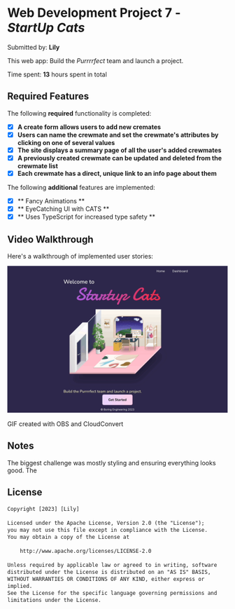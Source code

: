 # Web Development Project 7 - *StartUp Cats*

Submitted by: **Lily**

This web app: Build the *Purrrrfect* team and launch a project.

Time spent: **13** hours spent in total

## Required Features

The following **required** functionality is completed:

- [x] **A create form allows users to add new cremates**
- [x] **Users can name the crewmate and set the crewmate's attributes by clicking on one of several values**
- [x] **The site displays a summary page of all the user's added crewmates**
- [x] **A previously created crewmate can be updated and deleted from the crewmate list**
- [x] **Each crewmate has a direct, unique link to an info page about them**

The following **additional** features are implemented:

- [x] ** Fancy Animations **
- [x] ** EyeCatching UI with CATS **
- [x] ** Uses TypeScript for increased type safety **

## Video Walkthrough

Here's a walkthrough of implemented user stories:

<img src='https://github.com/BoringLily/StartupCats/blob/main/public/StartupCatsPreview.gif' title='Video Walkthrough' width='2560' alt='Video Walkthrough' />

<!-- Replace this with whatever GIF tool you used! -->
GIF created with OBS and CloudConvert
<!-- Recommended tools:
[Kap](https://getkap.co/) for macOS
[ScreenToGif](https://www.screentogif.com/) for Windows
[peek](https://github.com/phw/peek) for Linux. -->

## Notes

The biggest challenge was mostly styling and ensuring everything looks good. The 

## License

    Copyright [2023] [Lily]

    Licensed under the Apache License, Version 2.0 (the "License");
    you may not use this file except in compliance with the License.
    You may obtain a copy of the License at

        http://www.apache.org/licenses/LICENSE-2.0

    Unless required by applicable law or agreed to in writing, software
    distributed under the License is distributed on an "AS IS" BASIS,
    WITHOUT WARRANTIES OR CONDITIONS OF ANY KIND, either express or implied.
    See the License for the specific language governing permissions and
    limitations under the License.
